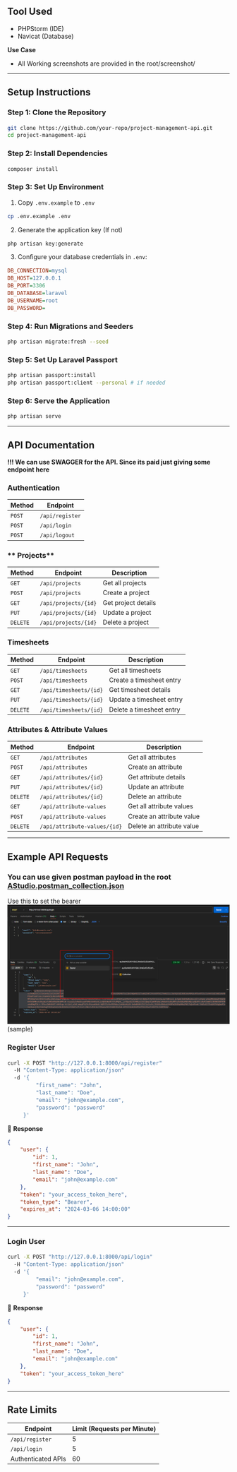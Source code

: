 ## **Tool Used**
- PHPStorm (IDE)
- Navicat (Database)

**Use Case**
- All Working screenshots are provided in the root/screenshot/
---
## **Setup Instructions**
### **Step 1: Clone the Repository**
```bash
git clone https://github.com/your-repo/project-management-api.git
cd project-management-api
```

### **Step 2: Install Dependencies**
```bash
composer install
```

### **Step 3: Set Up Environment**
1. Copy `.env.example` to `.env`
```bash
cp .env.example .env
```
2. Generate the application key (If not)
```bash
php artisan key:generate
```
3. Configure your database credentials in `.env`:
```ini
DB_CONNECTION=mysql
DB_HOST=127.0.0.1
DB_PORT=3306
DB_DATABASE=laravel
DB_USERNAME=root
DB_PASSWORD=
```

### **Step 4: Run Migrations and Seeders**

```bash
php artisan migrate:fresh --seed
```

### **Step 5: Set Up Laravel Passport**
```bash
php artisan passport:install
php artisan passport:client --personal # if needed
```

### **Step 6: Serve the Application**
```bash
php artisan serve
```


---

## **API Documentation**

**!!! We can use SWAGGER for the API. Since its paid just giving some endpoint here**

### **Authentication**
| Method | Endpoint         |
|--------|-----------------|
| `POST` | `/api/register` |
| `POST` | `/api/login`    |
| `POST` | `/api/logout`   |

### ** Projects**
| Method   | Endpoint             | Description                    
|----------|---------------------|--------------------------------|
| `GET`    | `/api/projects`      | Get all projects               |
| `POST`   | `/api/projects`      | Create a project               |
| `GET`    | `/api/projects/{id}` | Get project details            |
| `PUT`    | `/api/projects/{id}` | Update a project               |
| `DELETE` | `/api/projects/{id}` | Delete a project               |

### **Timesheets**
| Method   | Endpoint                 | Description                      |
|----------|-------------------------|----------------------------------|
| `GET`    | `/api/timesheets`        | Get all timesheets               |
| `POST`   | `/api/timesheets`        | Create a timesheet entry         |
| `GET`    | `/api/timesheets/{id}`   | Get timesheet details            |
| `PUT`    | `/api/timesheets/{id}`   | Update a timesheet entry         |
| `DELETE` | `/api/timesheets/{id}`   | Delete a timesheet entry         |

### **Attributes & Attribute Values**
| Method   | Endpoint                     | Description                        |
|----------|-----------------------------|------------------------------------|
| `GET`    | `/api/attributes`            | Get all attributes                 |
| `POST`   | `/api/attributes`            | Create an attribute                |
| `GET`    | `/api/attributes/{id}`       | Get attribute details              |
| `PUT`    | `/api/attributes/{id}`       | Update an attribute                |
| `DELETE` | `/api/attributes/{id}`       | Delete an attribute                |
| `GET`    | `/api/attribute-values`      | Get all attribute values           |
| `POST`   | `/api/attribute-values`      | Create an attribute value          |
| `DELETE` | `/api/attribute-values/{id}` | Delete an attribute value          |

---

## **Example API Requests**
### **You can use given postman payload in the root** [AStudio.postman_collection.json](AStudio.postman_collection.json)
Use this to set the bearer![img.png](screenshot/img.png)
(sample)
### **Register User**
```bash
curl -X POST "http://127.0.0.1:8000/api/register"
  -H "Content-Type: application/json"     
  -d '{
         "first_name": "John",
         "last_name": "Doe",
         "email": "john@example.com",
         "password": "password"
     }'
```
🔹 **Response**
```json
{
    "user": {
        "id": 1,
        "first_name": "John",
        "last_name": "Doe",
        "email": "john@example.com"
    },
    "token": "your_access_token_here",
    "token_type": "Bearer",
    "expires_at": "2024-03-06 14:00:00"
}
```

---

### **Login User**
```bash
curl -X POST "http://127.0.0.1:8000/api/login" 
  -H "Content-Type: application/json"
  -d '{
         "email": "john@example.com",
         "password": "password"
     }'
```
🔹 **Response**
```json
{
    "user": {
        "id": 1,
        "first_name": "John",
        "last_name": "Doe",
        "email": "john@example.com"
    },
    "token": "your_access_token_here"
}
```

---

## **Rate Limits**
| Endpoint           | Limit (Requests per Minute) |
|-------------------|--------------------------|
| `/api/register`   | 5 |
| `/api/login`      | 5 |
| Authenticated APIs | 60 |



